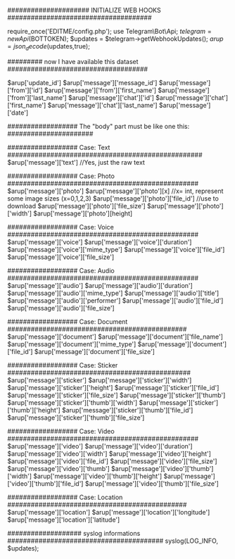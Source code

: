 ##################### INITIALIZE WEB HOOKS #####################################

require_once('EDITME/config.php');
use Telegram\Bot\Api;
$telegram = new Api($BOTTOKEN);
$updates = $telegram->getWebhookUpdates();
$arup=json_decode($updates,true);

######### now I have available this dataset ####################################

$arup['update_id']
$arup['message']['message_id']
$arup['message']['from']['id']
$arup['message']['from']['first_name']
$arup['message']['from']['last_name']
$arup['message']['chat']['id']
$arup['message']['chat']['first_name']
$arup['message']['chat']['last_name']
$arup['message']['date']

################## The "body" part must be like one this: ######################

################## Case: Text ##################################################
$arup['message']['text'] //Yes, just the raw text

################## Case: Photo #################################################
$arup['message']['photo']
$arup['message']['photo'][x] //x= int, represent some image sizes (x=0,1,2,3)
$arup['message']['photo']['file_id'] //use to download
$arup['message']['photo']['file_size']
$arup['message']['photo']['width']
$arup['message']['photo'][height]

################## Case: Voice #################################################
$arup['message']['voice']
$arup['message']['voice']['duration']
$arup['message']['voice']['mime_type']
$arup['message']['voice']['file_id']
$arup['message']['voice']['file_size']

################## Case: Audio #################################################
$arup['message']['audio']
$arup['message']['audio']['duration']
$arup['message']['audio']['mime_type']
$arup['message']['audio']['title']
$arup['message']['audio']['performer']
$arup['message']['audio']['file_id']
$arup['message']['audio']['file_size']


################## Case: Document ##############################################
$arup['message']['document']
$arup['message']['document']['file_name']
$arup['message']['document']['mime_type']
$arup['message']['document']['file_id']
$arup['message']['document']['file_size']

################## Case: Sticker ###############################################
$arup['message']['sticker']
$arup['message']['sticker']['width']
$arup['message']['sticker']['height']
$arup['message']['sticker']['file_id']
$arup['message']['sticker']['file_size']
$arup['message']['sticker']['thumb']
$arup['message']['sticker']['thumb']['width']
$arup['message']['sticker']['thumb']['height']
$arup['message']['sticker']['thumb']['file_id']
$arup['message']['sticker']['thumb']['file_size']

################## Case: Video #################################################
$arup['message']['video']
$arup['message']['video']['duration']
$arup['message']['video']['width']
$arup['message']['video']['height']
$arup['message']['video']['file_id']
$arup['message']['video']['file_size']
$arup['message']['video']['thumb']
$arup['message']['video']['thumb']['width']
$arup['message']['video']['thumb']['height']
$arup['message']['video']['thumb']['file_id']
$arup['message']['video']['thumb']['file_size']

################## Case: Location ##############################################
$arup['message']['location']
$arup['message']['location']['longitude']
$arup['message']['location']['latitude']



################### syslog informations ########################################
syslog(LOG_INFO, $updates);
